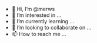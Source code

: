- 👋 Hi, I’m @merws
- 👀 I’m interested in ...
- 🌱 I’m currently learning ...
- 💞️ I’m looking to collaborate on ...
- 📫 How to reach me ...

<!---
merws/merws is a ✨ special ✨ repository because its `README.md` (this file) appears on your GitHub profile.
You can click the Preview link to take a look at your changes.
--->
